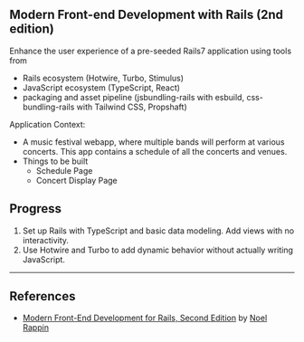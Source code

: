 ## Modern Front-end Development with Rails (2nd edition)

Enhance the user experience of a pre-seeded Rails7 application using tools from
- Rails ecosystem (Hotwire, Turbo, Stimulus)
- JavaScript ecosystem (TypeScript, React)
- packaging and asset pipeline (jsbundling-rails with esbuild, css-bundling-rails with Tailwind CSS, Propshaft)

Application Context:
- A music festival webapp, where multiple bands will perform at various concerts. This app contains a schedule of all the concerts and venues.
- Things to be built
  - Schedule Page
  - Concert Display Page

## Progress

1. Set up Rails with TypeScript and basic data modeling. Add views with no interactivity.
2. Use Hotwire and Turbo to add dynamic behavior without actually writing JavaScript.

---

## References
- [Modern Front-End Development for Rails, Second Edition](https://pragprog.com/titles/nrclient2/modern-front-end-development-for-rails-second-edition) by [Noel Rappin](https://twitter.com/noelrap)
